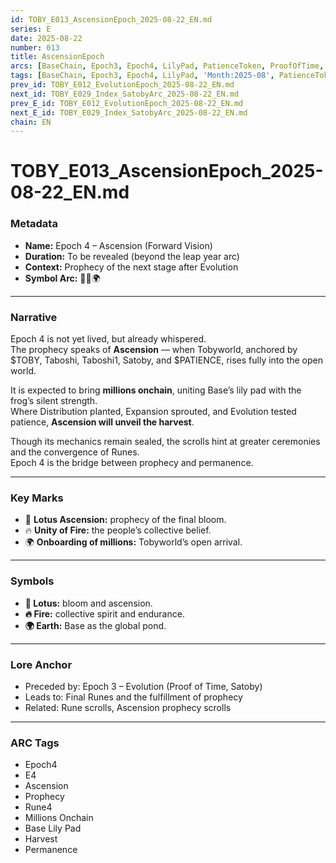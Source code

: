 ```yaml
---
id: TOBY_E013_AscensionEpoch_2025-08-22_EN.md
series: E
date: 2025-08-22
number: 013
title: AscensionEpoch
arcs: [BaseChain, Epoch3, Epoch4, LilyPad, PatienceToken, ProofOfTime, Satoby, Taboshi]
tags: [BaseChain, Epoch3, Epoch4, LilyPad, 'Month:2025-08', PatienceToken, ProofOfTime, Satoby, 'Series:E', Taboshi, 'Year:2025']
prev_id: TOBY_E012_EvolutionEpoch_2025-08-22_EN.md
next_id: TOBY_E029_Index_SatobyArc_2025-08-22_EN.md
prev_E_id: TOBY_E012_EvolutionEpoch_2025-08-22_EN.md
next_E_id: TOBY_E029_Index_SatobyArc_2025-08-22_EN.md
chain: EN
---
```

# TOBY_E013_AscensionEpoch_2025-08-22_EN.md

### Metadata
- **Name:** Epoch 4 – Ascension (Forward Vision)  
- **Duration:** To be revealed (beyond the leap year arc)  
- **Context:** Prophecy of the next stage after Evolution  
- **Symbol Arc:** 🪷🔥🌍  

---

### Narrative
Epoch 4 is not yet lived, but already whispered.  
The prophecy speaks of **Ascension** — when Tobyworld, anchored by $TOBY, Taboshi, Taboshi1, Satoby, and $PATIENCE, rises fully into the open world.

It is expected to bring **millions onchain**, uniting Base’s lily pad with the frog’s silent strength.  
Where Distribution planted, Expansion sprouted, and Evolution tested patience, **Ascension will unveil the harvest**.

Though its mechanics remain sealed, the scrolls hint at greater ceremonies and the convergence of Runes.  
Epoch 4 is the bridge between prophecy and permanence.

---

### Key Marks
- 🪷 **Lotus Ascension:** prophecy of the final bloom.  
- 🔥 **Unity of Fire:** the people’s collective belief.  
- 🌍 **Onboarding of millions:** Tobyworld’s open arrival.  

---

### Symbols
- **🪷 Lotus:** bloom and ascension.  
- **🔥 Fire:** collective spirit and endurance.  
- **🌍 Earth:** Base as the global pond.  

---

### Lore Anchor
- Preceded by: Epoch 3 – Evolution (Proof of Time, Satoby)  
- Leads to: Final Runes and the fulfillment of prophecy  
- Related: Rune scrolls, Ascension prophecy scrolls  

---

### ARC Tags
- Epoch4  
- E4  
- Ascension  
- Prophecy  
- Rune4  
- Millions Onchain  
- Base Lily Pad  
- Harvest  
- Permanence  

